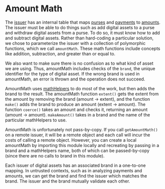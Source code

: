 # Amount Math

The [issuer](./issuer.md) has an internal table that maps [purses](../api/purse.md) and [payments](../api/payment.md) to [amounts](./amounts.md). The issuer must be able to do things such as add digital assets to a purse and withdraw digital assets from a purse. To do so, it must know how to add and subtract digital assets. Rather than hard-coding a particular solution, we chose to parameterize the issuer with a collection of polymorphic functions, which we call `amountMath`. These math functions include concepts like addition, subtraction, and greater than or equal to.

We also want to make sure there is no confusion as to what kind of asset we are using. Thus, amountMath includes checks of the `brand`, the unique identifier for the type of digital asset. If the wrong brand is used in amountMath, an error is thrown and the operation does not succeed.

AmountMath uses [mathHelpers](./math-helpers.md) to do most of the work, but then adds the brand to the result. The amountMath function `extent()` gets the extent from the amount by removing the brand (amount -> extent), and the function `make()` adds the brand to produce an amount (extent -> amount). The function `coerce()` takes an amount and checks it, returning an amount (amount -> amount). `makeAmount()` takes in a brand and the name of the particular mathHelpers to use.

AmountMath is unfortunately not pass-by-copy. If you call `getAmountMath()` on a remote issuer, it will be a remote object and each call will incur the costs of calling a remote object. However, you can create a local amountMath by importing this module locally and recreating by passing in a brand and a mathHelpers name, both of which can be passed-by-copy (since there are no calls to brand in this module).

Each issuer of digital assets has an associated brand in a one-to-one mapping. In untrusted contexts, such as in analyzing payments and amounts, we can get the brand and find the issuer which matches the brand. The issuer and the brand mutually validate each other.